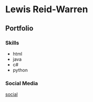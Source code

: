 
# Lewis Reid-Warren
## Portfolio

### Skills
- html
- java
- c#
- python

### Social Media

[social](https://tonystarkofwinterfell.github.io/portfolio/social.html)




